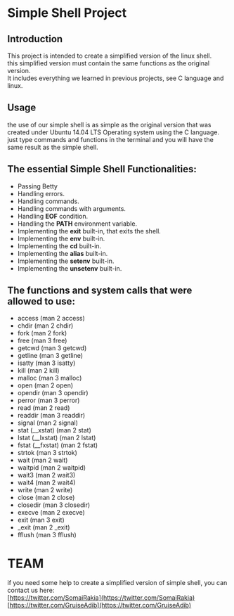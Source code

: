 # <a id="Simple_Shell_Project_0"></a>Simple Shell Project

## <a id="Introduction_4"></a>Introduction

This project is intended to create a simplified version of the linux shell.  
this simplified version must contain the same functions as the original version.  
It includes everything we learned in previous projects, see C language and linux.

## <a id="Usage_9"></a>Usage

the use of our simple shell is as simple as the original version that was created under Ubuntu 14.04 LTS Operating system using the C language. just type commands and functions in the terminal and you will have the same result as the simple shell.

## <a id="The_essential_Simple_Shell_Functionalities_12"></a>The essential Simple Shell Functionalities:

*   Passing Betty
*   Handling errors.
*   Handling commands.
*   Handling commands with arguments.
*   Handling **EOF** condition.
*   Handling the **PATH** environment variable.
*   Implementing the **exit** built-in, that exits the shell.
*   Implementing the **env** built-in.
*  Implementing the **cd** built-in.
* Implementing the **alias** built-in.
* Implementing the **setenv** built-in.
* Implementing the **unsetenv** built-in.
## <a id="The_functions_and_system_calls_that_were_allowed_to_use_22"></a>The functions and system calls that were allowed to use:

*   access (man 2 access)
*   chdir (man 2 chdir)
*   fork (man 2 fork)
*   free (man 3 free)
*   getcwd (man 3 getcwd)
*   getline (man 3 getline)
*   isatty (man 3 isatty)
*   kill (man 2 kill)
*   malloc (man 3 malloc)
*   open (man 2 open)
*   opendir (man 3 opendir)
*   perror (man 3 perror)
*   read (man 2 read)
*   readdir (man 3 readdir)
*   signal (man 2 signal)
*   stat (__xstat) (man 2 stat)
*   lstat (__lxstat) (man 2 lstat)
*   fstat (__fxstat) (man 2 fstat)
*   strtok (man 3 strtok)
*   wait (man 2 wait)
*   waitpid (man 2 waitpid)
*   wait3 (man 2 wait3)
*   wait4 (man 2 wait4)
*   write (man 2 write)
*   close (man 2 close)
*   closedir (man 3 closedir)
*   execve (man 2 execve)
*   exit (man 3 exit)
*   _exit (man 2 _exit)
*   fflush (man 3 fflush)

# <a id="TEAM_54"></a>TEAM

if you need some help to create a simplified version of simple shell, you can contact us here:  
[https://twitter.com/SomaiRakia](https://twitter.com/SomaiRakia)  
[https://twitter.com/GruiseAdib](https://twitter.com/GruiseAdib)
